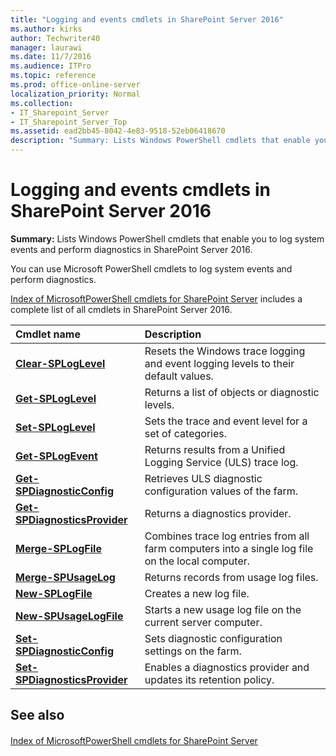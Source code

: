 ```yaml
---
title: "Logging and events cmdlets in SharePoint Server 2016"
ms.author: kirks
author: Techwriter40
manager: laurawi
ms.date: 11/7/2016
ms.audience: ITPro
ms.topic: reference
ms.prod: office-online-server
localization_priority: Normal
ms.collection:
- IT_Sharepoint_Server
- IT_Sharepoint_Server_Top
ms.assetid: ead2bb45-8042-4e83-9518-52eb06418670
description: "Summary: Lists Windows PowerShell cmdlets that enable you to log system events and perform diagnostics in SharePoint Server 2016."
---
```


# Logging and events cmdlets in SharePoint Server 2016

 **Summary:** Lists Windows PowerShell cmdlets that enable you to log system events and perform diagnostics in SharePoint Server 2016. 
  
You can use Microsoft PowerShell cmdlets to log system events and perform diagnostics.
  
[Index of MicrosoftPowerShell cmdlets for SharePoint Server](../../../docs-conceptual/sharepoint-server/index-of-microsoftpowershell-cmdlets.md) includes a complete list of all cmdlets in SharePoint Server 2016. 
  
|**Cmdlet name**|**Description**|
|:-----|:-----|
|**[Clear-SPLogLevel](clear-sploglevel.md)** <br/> |Resets the Windows trace logging and event logging levels to their default values.  <br/> |
|**[Get-SPLogLevel](get-sploglevel.md)** <br/> |Returns a list of objects or diagnostic levels.  <br/> |
|**[Set-SPLogLevel](set-sploglevel.md)** <br/> |Sets the trace and event level for a set of categories.  <br/> |
|**[Get-SPLogEvent](get-splogevent.md)** <br/> |Returns results from a Unified Logging Service (ULS) trace log.  <br/> |
|**[Get-SPDiagnosticConfig](get-spdiagnosticconfig.md)** <br/> |Retrieves ULS diagnostic configuration values of the farm.  <br/> |
|**[Get-SPDiagnosticsProvider](get-spdiagnosticsprovider.md)** <br/> |Returns a diagnostics provider.  <br/> |
|**[Merge-SPLogFile](merge-splogfile.md)** <br/> |Combines trace log entries from all farm computers into a single log file on the local computer.  <br/> |
|**[Merge-SPUsageLog](merge-spusagelog.md)** <br/> |Returns records from usage log files.  <br/> |
|**[New-SPLogFile](new-splogfile.md)** <br/> |Creates a new log file.  <br/> |
|**[New-SPUsageLogFile](new-spusagelogfile.md)** <br/> |Starts a new usage log file on the current server computer.  <br/> |
|**[Set-SPDiagnosticConfig](set-spdiagnosticconfig.md)** <br/> |Sets diagnostic configuration settings on the farm.  <br/> |
|**[Set-SPDiagnosticsProvider](set-spdiagnosticsprovider.md)** <br/> |Enables a diagnostics provider and updates its retention policy.  <br/> |
   
## See also

#### 

[Index of MicrosoftPowerShell cmdlets for SharePoint Server](../../../docs-conceptual/sharepoint-server/index-of-microsoftpowershell-cmdlets.md)


